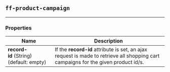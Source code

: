 ## `ff-product-campaign`
___
### Properties
| Name | Description |
| ---- | ----------- |
|**record-id**&nbsp;(String) (default: empty)| If the **record-id** attribute is set, an ajax request is made to retrieve all shopping cart campaigns for the given product id/s.|
